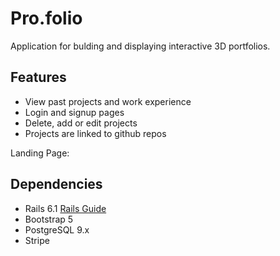 # Pro.folio

Application for bulding and displaying interactive 3D portfolios. 

## Features 

  - View past projects and work experience
  - Login and signup pages
  - Delete, add or edit projects
  - Projects are linked to github repos

  Landing Page:

## Dependencies

- Rails 6.1 [Rails Guide](http://guides.rubyonrails.org/v6.1/)
- Bootstrap 5
- PostgreSQL 9.x
- Stripe
